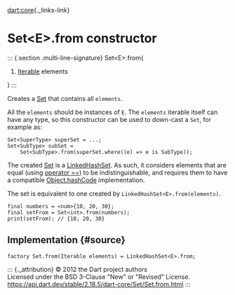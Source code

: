 [dart:core](../../dart-core/dart-core-library){._links-link}

Set\<E\>.from constructor
=========================

::: {.section .multi-line-signature}
Set\<E\>.from(

1.  [Iterable](../iterable-class) elements

)
:::

Creates a [Set](../set-class) that contains all `elements`.

All the `elements` should be instances of `E`. The `elements` iterable
itself can have any type, so this constructor can be used to down-cast a
`Set`, for example as:

``` {.language-dart data-language="dart"}
Set<SuperType> superSet = ...;
Set<SubType> subSet =
    Set<SubType>.from(superSet.where((e) => e is SubType));
```

The created [Set](../set-class) is a
[LinkedHashSet](../../dart-collection/linkedhashset-class). As such, it
considers elements that are equal (using [operator
==](../object/operator_equals)) to be indistinguishable, and requires
them to have a compatible [Object.hashCode](../object/hashcode)
implementation.

The set is equivalent to one created by
`LinkedHashSet<E>.from(elements)`.

``` {.language-dart data-language="dart"}
final numbers = <num>{10, 20, 30};
final setFrom = Set<int>.from(numbers);
print(setFrom); // {10, 20, 30}
```

Implementation {#source}
--------------

``` {.language-dart data-language="dart"}
factory Set.from(Iterable elements) = LinkedHashSet<E>.from;
```

::: {._attribution}
© 2012 the Dart project authors\
Licensed under the BSD 3-Clause \"New\" or \"Revised\" License.\
<https://api.dart.dev/stable/2.18.5/dart-core/Set/Set.from.html>
:::
